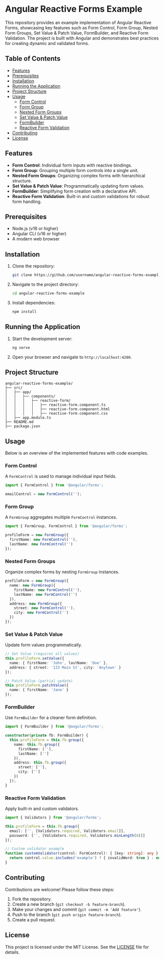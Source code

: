 # Angular Reactive Forms Example

This repository provides an example implementation of Angular Reactive Forms, showcasing key features such as Form Control, Form Group, Nested Form Groups, Set Value & Patch Value, FormBuilder, and Reactive Form Validation. The project is built with Angular and demonstrates best practices for creating dynamic and validated forms.

## Table of Contents
- [Features](#features)
- [Prerequisites](#prerequisites)
- [Installation](#installation)
- [Running the Application](#running-the-application)
- [Project Structure](#project-structure)
- [Usage](#usage)
  - [Form Control](#form-control)
  - [Form Group](#form-group)
  - [Nested Form Groups](#nested-form-groups)
  - [Set Value & Patch Value](#set-value--patch-value)
  - [FormBuilder](#formbuilder)
  - [Reactive Form Validation](#reactive-form-validation)
- [Contributing](#contributing)
- [License](#license)

## Features
- **Form Control**: Individual form inputs with reactive bindings.
- **Form Group**: Grouping multiple form controls into a single unit.
- **Nested Form Groups**: Organizing complex forms with hierarchical structure.
- **Set Value & Patch Value**: Programmatically updating form values.
- **FormBuilder**: Simplifying form creation with a declarative API.
- **Reactive Form Validation**: Built-in and custom validations for robust form handling.

## Prerequisites
- Node.js (v16 or higher)
- Angular CLI (v16 or higher)
- A modern web browser

## Installation
1. Clone the repository:
   ```bash
   git clone https://github.com/username/angular-reactive-forms-example.git
   ```
2. Navigate to the project directory:
   ```bash
   cd angular-reactive-forms-example
   ```
3. Install dependencies:
   ```bash
   npm install
   ```

## Running the Application
1. Start the development server:
   ```bash
   ng serve
   ```
2. Open your browser and navigate to `http://localhost:4200`.

## Project Structure
```
angular-reactive-forms-example/
├── src/
│   ├── app/
│   │   ├── components/
│   │   │   ├── reactive-form/
│   │   │   │   ├── reactive-form.component.ts
│   │   │   │   ├── reactive-form.component.html
│   │   │   │   ├── reactive-form.component.css
│   ├── app.module.ts
├── README.md
├── package.json
```

## Usage
Below is an overview of the implemented features with code examples.

### Form Control
A `FormControl` is used to manage individual input fields.
```typescript
import { FormControl } from '@angular/forms';

emailControl = new FormControl('');
```

### Form Group
A `FormGroup` aggregates multiple `FormControl` instances.
```typescript
import { FormGroup, FormControl } from '@angular/forms';

profileForm = new FormGroup({
  firstName: new FormControl(''),
  lastName: new FormControl('')
});
```

### Nested Form Groups
Organize complex forms by nesting `FormGroup` instances.
```typescript
profileForm = new FormGroup({
  name: new FormGroup({
    firstName: new FormControl(''),
    lastName: new FormControl('')
  }),
  address: new FormGroup({
    street: new FormControl(''),
    city: new FormControl('')
  })
});
```

### Set Value & Patch Value
Update form values programmatically.
```typescript
// Set Value (requires all values)
this.profileForm.setValue({
  name: { firstName: 'John', lastName: 'Doe' },
  address: { street: '123 Main St', city: 'Anytown' }
});

// Patch Value (partial update)
this.profileForm.patchValue({
  name: { firstName: 'Jane' }
});
```

### FormBuilder
Use `FormBuilder` for a cleaner form definition.
```typescript
import { FormBuilder } from '@angular/forms';

constructor(private fb: FormBuilder) {
  this.profileForm = this.fb.group({
    name: this.fb.group({
      firstName: [''],
      lastName: ['']
    }),
    address: this.fb.group({
      street: [''],
      city: ['']
    })
  });
}
```

### Reactive Form Validation
Apply built-in and custom validators.
```typescript
import { Validators } from '@angular/forms';

this.profileForm = this.fb.group({
  email: ['', [Validators.required, Validators.email]],
  password: ['', [Validators.required, Validators.minLength(8)]]
});

// Custom validator example
function customValidator(control: FormControl): { [key: string]: any } | null {
  return control.value.includes('example') ? { invalidWord: true } : null;
}
```

## Contributing
Contributions are welcome! Please follow these steps:
1. Fork the repository.
2. Create a new branch (`git checkout -b feature-branch`).
3. Make your changes and commit (`git commit -m 'Add feature'`).
4. Push to the branch (`git push origin feature-branch`).
5. Create a pull request.

## License
This project is licensed under the MIT License. See the [LICENSE](LICENSE) file for details.